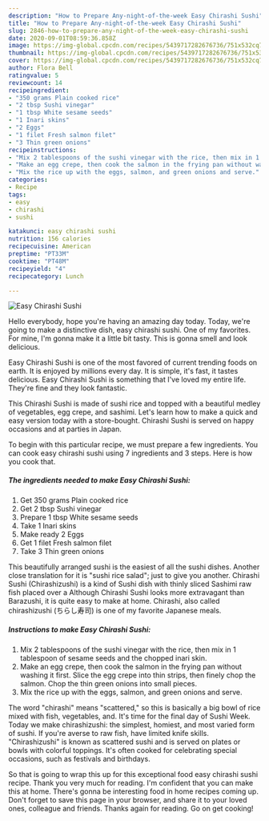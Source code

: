 ```yaml
---
description: "How to Prepare Any-night-of-the-week Easy Chirashi Sushi"
title: "How to Prepare Any-night-of-the-week Easy Chirashi Sushi"
slug: 2846-how-to-prepare-any-night-of-the-week-easy-chirashi-sushi
date: 2020-09-01T08:59:36.858Z
image: https://img-global.cpcdn.com/recipes/5439717282676736/751x532cq70/easy-chirashi-sushi-recipe-main-photo.jpg
thumbnail: https://img-global.cpcdn.com/recipes/5439717282676736/751x532cq70/easy-chirashi-sushi-recipe-main-photo.jpg
cover: https://img-global.cpcdn.com/recipes/5439717282676736/751x532cq70/easy-chirashi-sushi-recipe-main-photo.jpg
author: Flora Bell
ratingvalue: 5
reviewcount: 14
recipeingredient:
- "350 grams Plain cooked rice"
- "2 tbsp Sushi vinegar"
- "1 tbsp White sesame seeds"
- "1 Inari skins"
- "2 Eggs"
- "1 filet Fresh salmon filet"
- "3 Thin green onions"
recipeinstructions:
- "Mix 2 tablespoons of the sushi vinegar with the rice, then mix in 1 tablespoon of sesame seeds and the chopped inari skin."
- "Make an egg crepe, then cook the salmon in the frying pan without washing it first. Slice the egg crepe into thin strips, then finely chop the salmon. Chop the thin green onions into small pieces."
- "Mix the rice up with the eggs, salmon, and green onions and serve."
categories:
- Recipe
tags:
- easy
- chirashi
- sushi

katakunci: easy chirashi sushi 
nutrition: 156 calories
recipecuisine: American
preptime: "PT33M"
cooktime: "PT48M"
recipeyield: "4"
recipecategory: Lunch

---
```



![Easy Chirashi Sushi](https://img-global.cpcdn.com/recipes/5439717282676736/751x532cq70/easy-chirashi-sushi-recipe-main-photo.jpg)

Hello everybody, hope you're having an amazing day today. Today, we're going to make a distinctive dish, easy chirashi sushi. One of my favorites. For mine, I'm gonna make it a little bit tasty. This is gonna smell and look delicious.

Easy Chirashi Sushi is one of the most favored of current trending foods on earth. It is enjoyed by millions every day. It is simple, it's fast, it tastes delicious. Easy Chirashi Sushi is something that I've loved my entire life. They're fine and they look fantastic.

This Chirashi Sushi is made of sushi rice and topped with a beautiful medley of vegetables, egg crepe, and sashimi. Let&#39;s learn how to make a quick and easy version today with a store-bought. Chirashi Sushi is served on happy occasions and at parties in Japan.


To begin with this particular recipe, we must prepare a few ingredients. You can cook easy chirashi sushi using 7 ingredients and 3 steps. Here is how you cook that.

<!--inarticleads1-->

##### The ingredients needed to make Easy Chirashi Sushi:

1. Get 350 grams Plain cooked rice
1. Get 2 tbsp Sushi vinegar
1. Prepare 1 tbsp White sesame seeds
1. Take 1 Inari skins
1. Make ready 2 Eggs
1. Get 1 filet Fresh salmon filet
1. Take 3 Thin green onions


This beautifully arranged sushi is the easiest of all the sushi dishes. Another close translation for it is &#34;sushi rice salad&#34;; just to give you another. Chirashi Sushi (Chirashizushi) is a kind of Sushi dish with thinly sliced Sashimi raw fish placed over a Although Chirashi Sushi looks more extravagant than Barazushi, it is quite easy to make at home. Chirashi, also called chirashizushi (ちらし寿司) is one of my favorite Japanese meals. 

<!--inarticleads2-->

##### Instructions to make Easy Chirashi Sushi:

1. Mix 2 tablespoons of the sushi vinegar with the rice, then mix in 1 tablespoon of sesame seeds and the chopped inari skin.
1. Make an egg crepe, then cook the salmon in the frying pan without washing it first. Slice the egg crepe into thin strips, then finely chop the salmon. Chop the thin green onions into small pieces.
1. Mix the rice up with the eggs, salmon, and green onions and serve.


The word &#34;chirashi&#34; means &#34;scattered,&#34; so this is basically a big bowl of rice mixed with fish, vegetables, and. It&#39;s time for the final day of Sushi Week. Today we make chirashizushi: the simplest, homiest, and most varied form of sushi. If you&#39;re averse to raw fish, have limited knife skills. &#34;Chirashizushi&#34; is known as scattered sushi and is served on plates or bowls with colorful toppings. It&#39;s often cooked for celebrating special occasions, such as festivals and birthdays. 

So that is going to wrap this up for this exceptional food easy chirashi sushi recipe. Thank you very much for reading. I'm confident that you can make this at home. There's gonna be interesting food in home recipes coming up. Don't forget to save this page in your browser, and share it to your loved ones, colleague and friends. Thanks again for reading. Go on get cooking!
